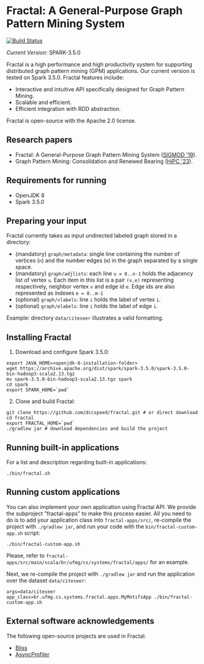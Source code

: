 # Fractal: A General-Purpose Graph Pattern Mining System
[![Build Status](https://travis-ci.com/dccspeed/fractal.svg?branch=master)](https://travis-ci.com/dccspeed/fractal)

*Current Version:* SPARK-3.5.0

Fractal is a high performance and high productivity system for supporting distributed graph
pattern mining (GPM) applications. Our current version is tested on Spark 3.5.0.
Fractal features include:
* Interactive and intuitive API specifically designed for Graph Pattern Mining.
* Scalable and efficient.
* Efficient integration with RDD abstraction.

Fractal is open-source with the Apache 2.0 license.

## Research papers

* Fractal: A General-Purpose Graph Pattern Mining System ([SIGMOD '19](https://dl.acm.org/citation.cfm?id=3319875)).
* Graph Pattern Mining: Consolidation and Renewed Bearing ([HiPC '23](https://)).

## Requirements for running

* OpenJDK 8
* Spark 3.5.0

## Preparing your input
Fractal currently takes as input undirected labeled graph stored in a 
directory:

* (mandatory) ```graph/metadata```: single line containing the number of 
vertices (```n```) and the number edges (```m```) in the graph separated by 
a single space.
* (mandatory) ```graph/adjlists```: each line ```u = 0..n-1``` holds the 
adjacency list of vertex ```u```. Each item in this list is a pair
```(v,e)``` representing respectively, neighbor vertex ```v``` and edge id ```e```. 
Edge ids are also represented as indexes ```e = 0..m-1```
* (optional) ```graph/vlabels```: line ```i``` holds the label of vertex 
```i```.
* (optional) ```graph/elabels```: line ```i``` holds the label of edge
  ```i```.

Example: directory ```data/citeseer``` illustrates a valid formatting.

## Installing Fractal

1. Download and configure Spark 3.5.0:

```
export JAVA_HOME=<openjdk-8-installation-folder>
wget https://archive.apache.org/dist/spark/spark-3.5.0/spark-3.5.0-bin-hadoop3-scala2.13.tgz
mv spark-3.5.0-bin-hadoop3-scala2.13.tgz spark
cd spark
export SPARK_HOME=`pwd` 
```

2. Clone and build Fractal:
```
git clone https://github.com/dccspeed/fractal.git # or direct download
cd fractal
export FRACTAL_HOME=`pwd`
./gradlew jar # download dependencies and build the project
```

## Running built-in applications

For a list and description regarding built-in applications:

```$xslt
./bin/fractal.sh
```

## Running custom applications

You can also implement your own application using Fractal API. We provide the subproject 
"fractal-apps" to make this process easier. All you need to do is to add your application class
into ```fractal-apps/src/```, re-compile the project with ```./gradlew jar```, and run your
code with the ```bin/fractal-custom-app.sh``` script:

```
./bin/fractal-custom-app.sh
```

Please, refer to
```fractal-apps/src/main/scala/br/ufmg/cs/systems/fractal/apps/```
for an example.

Next, we re-compile the project with ```./gradlew jar``` and run the
 application over
the dataset ```data/citeseer```:

```
args=data/citeseer app_class=br.ufmg.cs.systems.fractal.apps.MyMotifsApp ./bin/fractal-custom-app.sh
```

## External software acknowledgements

The following open-source projects are used in Fractal:

- [Bliss](http://www.tcs.hut.fi/Software/bliss/)
- [AsyncProfiler](https://github.com/jvm-profiling-tools/async-profiler)
